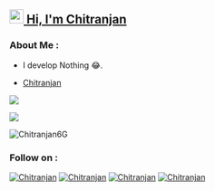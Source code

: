 [<h2 align="left"><img src="https://media.giphy.com/media/hvRJCLFzcasrR4ia7z/giphy.gif" width="25px"> Hi, I'm Chitranjan</h2>](https://t.me/Chitranjan6G)

### About Me :

- I develop Nothing 😂.

- [Chitranjan](https://t.me/Chitranjan6G)


![](https://github-readme-stats.vercel.app/api?username=Chitranjan6G&theme=vue-dark&show_icons=true&count_private=true)

![](https://github-readme-stats.vercel.app/api/top-langs/?username=Chitranjan6G&theme=vue-dark&layout=compact&card_width=445&show_icons=true&count_private=true)




<p><img align="center" src="https://github-readme-streak-stats.herokuapp.com/?user=Chitranjan6G&theme=vue-dark&show_icons=true&count_private=true&" alt="Chitranjan6G" /></p>


### Follow on :
[![Chitranjan](https://img.icons8.com/fluent/48/000000/twitter.png)][twitter]
[![Chitranjan](https://img.icons8.com/fluent/48/000000/instagram-new.png)][instagram]
[![Chitranjan](https://img.icons8.com/fluent/48/000000/telegram-app.png)][telegram]
[![Chitranjan](https://img.icons8.com/fluent/48/000000/facebook-new.png)][facebook]



[twitter]: https://twitter.com/Chitranjan6G
[instagram]: https://instagram.com/Chitranjan6G
[telegram]: https://t.me/Chitranjan6G
[facebook]: https://www.facebook.com/chitranjanmahto.mahto.5
